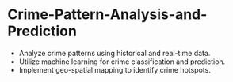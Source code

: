 # Crime-Pattern-Analysis-and-Prediction
- Analyze crime patterns using historical and real-time data.
- Utilize machine learning for crime classification and prediction.
- Implement geo-spatial mapping to identify crime hotspots.
